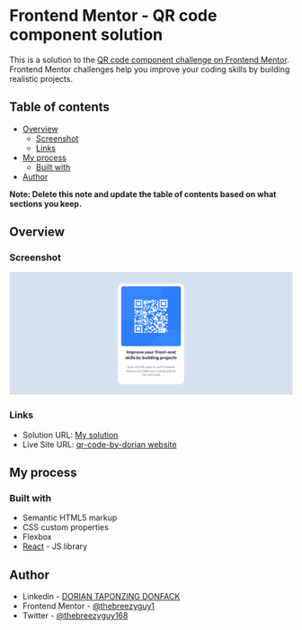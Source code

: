 # Frontend Mentor - QR code component solution

This is a solution to the [QR code component challenge on Frontend Mentor](https://www.frontendmentor.io/challenges/qr-code-component-iux_sIO_H). Frontend Mentor challenges help you improve your coding skills by building realistic projects. 

## Table of contents

- [Overview](#overview)
  - [Screenshot](#screenshot)
  - [Links](#links)
- [My process](#my-process)
  - [Built with](#built-with)
- [Author](#author)

**Note: Delete this note and update the table of contents based on what sections you keep.**

## Overview

### Screenshot

![](screenshot.png)

### Links

- Solution URL: [My solution](https://www.frontendmentor.io/solutions/qr-code-component-page-using-css-flexbox--mpy_GzPBO)
- Live Site URL: [qr-code-by-dorian website](https://qr-code-by-dorian.netlify.app/)

## My process

### Built with

- Semantic HTML5 markup
- CSS custom properties
- Flexbox
- [React](https://reactjs.org/) - JS library


## Author

- Linkedin - [DORIAN TAPONZING DONFACK](https://www.linkedin.com/in/dorian-taponzing-donfack-0269892a9/)
- Frontend Mentor - [@thebreezyguy1](https://www.frontendmentor.io/profile/thebreezyguy1)
- Twitter - [@thebreezyguy168](https://www.twitter.com/thebreezyguy168)


